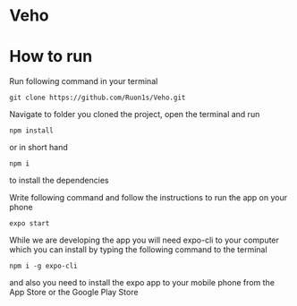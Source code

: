 # Veho

# How to run

Run following command in your terminal

`git clone https://github.com/Ruon1s/Veho.git`

Navigate to folder you cloned the project, open the terminal and run

`npm install`

or in short hand 

`npm i`

to install the dependencies

Write following command and follow the instructions to run the app on your phone

`expo start`

While we are developing the app you will need expo-cli to your computer which you can install by typing the following command to the terminal

`npm i -g expo-cli`

and also you need to install the expo app to your mobile phone from the App Store or the Google Play Store
